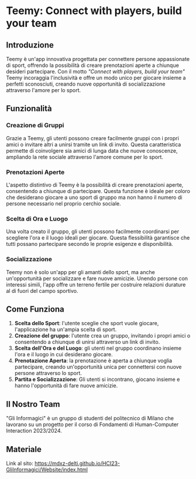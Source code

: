 # Teemy: Connect with players, build your team

## Introduzione

Teemy è un'app innovativa progettata per connettere persone appassionate di sport, offrendo la possibilità di creare prenotazioni aperte a chiunque desideri partecipare. Con il motto *"Connect with players, build your team"* Teemy incoraggia l'inclusività e offre un modo unico per giocare insieme a perfetti sconosciuti, creando nuove opportunità di socializzazione attraverso l'amore per lo sport.

## Funzionalità

### Creazione di Gruppi

Grazie a Teemy, gli utenti possono creare facilmente gruppi con i propri amici o invitare altri a unirsi tramite un link di invito. Questa caratteristica permette di coinvolgere sia amici di lunga data che nuove conoscenze, ampliando la rete sociale attraverso l'amore comune per lo sport.

### Prenotazioni Aperte

L'aspetto distintivo di Teemy è la possibilità di creare prenotazioni aperte, consentendo a chiunque di partecipare. Questa funzione è ideale per coloro che desiderano giocare a uno sport di gruppo ma non hanno il numero di persone necessario nel proprio cerchio sociale.

### Scelta di Ora e Luogo

Una volta creato il gruppo, gli utenti possono facilmente coordinarsi per scegliere l'ora e il luogo ideali per giocare. Questa flessibilità garantisce che tutti possano partecipare secondo le proprie esigenze e disponibilità.

### Socializzazione

Teemy non è solo un'app per gli amanti dello sport, ma anche un'opportunità per socializzare e fare nuove amicizie. Unendo persone con interessi simili, l'app offre un terreno fertile per costruire relazioni durature al di fuori del campo sportivo.

## Come Funziona

1. **Scelta dello Sport**: l'utente sceglie che sport vuole giocare, l'applicazione ha un'ampia scelta di sport.
2. **Creazione del gruppo**: l'utente crea un gruppo, invitando i propri amici o consentendo a chiunque di unirsi attraverso un link di invito.
3. **Scelta dell'Ora e del Luogo**: gli utenti nel gruppo coordinano insieme l'ora e il luogo in cui desiderano giocare.
4. **Prenotazione Aperta**: la prenotazione è aperta a chiunque voglia partecipare, creando un'opportunità unica per connettersi con nuove persone attraverso lo sport.
5. **Partita e Socializzazione**: Gli utenti si incontrano, giocano insieme e hanno l'opportunità di fare nuove amicizie.

## Il Nostro Team

"Gli Informagici" è un gruppo di studenti del politecnico di Milano che lavorano su un progetto per il corso di Fondamenti di Human-Computer Interaction 2023/2024.

## Materiale

Link al sito: <https://mdxz-delti.github.io/HCI23-GliInformagici/Website/index.html>
